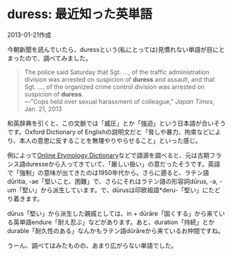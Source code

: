 # duress: 最近知った英単語

2013-01-21作成

今朝新聞を読んでいたら、duressという(私にとっては)見慣れない単語が目にとまったので、調べてみました。

> The police said Saturday that Sgt. ..., of the traffic administration division was arrested on suspicion of **duress** and assault, and that Sgt. ..., of the organized crime control division was arrested on suspicion of **duress**.  
> ―"Cops held over sexual harassment of colleague," *Japan Times*, Jan. 21, 2013

和英辞典を引くと、この文脈では「威圧」とか「強迫」という日本語が合いそうです。Oxford Dictionary of Englishの説明文だと「脅しや暴力、拘束などにより、本人の意思に反することを無理やりやらせること」といった感じ。

例によって[Online Etymology Dictionary](http://www.etymonline.com/index.php?search=duress)などで語源を調べると、元は古期フランス語duresseから入ってきていて、「厳しい扱い」の意だったそうです。英語で「強制」の意味が出てきたのは1950年代から。さらに遡ると、ラテン語dūritia, -ae「堅いこと、困難」で、さらにそれはラテン語の形容詞dūrus, -a, -um「堅い」から派生しています。で、dūrusは印欧祖語*deru-「堅い」にたどり着きます。

dūrus「堅い」から派生した親戚としては、in + dūrāre「固くする」から来ている英単語endure「耐え忍ぶ」などがあります。あと、duration「持続」とかdurable「耐久性のある」なんかもラテン語dūrāreから来ているお仲間ですね。

うーん、調べてはみたものの、あまり広がらない単語でした。
